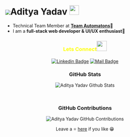 
 # ![](https://res.cloudinary.com/sjdev/image/upload/v1636873972/Git-Readme/Hello_1_rpemnu.gif)Aditya Yadav <img src="https://raw.githubusercontent.com/MartinHeinz/MartinHeinz/master/wave.gif" width="30px">
 
 
 
* Technical Team Member at **[Team Automatons](https://teamautomatons.in/)🤖**
* I am a **full-stack web developer & UI/UX enthusiast🎨** <br/>



<h3 align="center" style="color:yellow;margin-bottom: 20px;" >Lets Connect<img src="https://raw.githubusercontent.com/ShahriarShafin/ShahriarShafin/main/Assets/handshake.gif" height="32px" style="margin-bottom: -5px;"  > </h3>  
<div align="center" >




[![Linkedin Badge](https://img.shields.io/badge/-Linkedin-0e76a8?style=flat&labelColor=white&logo=linkedin&logoColor=0e76a8)](https://www.linkedin.com/in/aditya-yadav-34a8861b0/)
  [![Mail Badge](https://img.shields.io/badge/-Gmail-c0392b?style=flat&labelColor=white&logo=gmail&logoColor=c0392b)](mailto:yadavadityaanil@gmail.com)
</p>
<div align="center">

### GitHub Stats
![Aditya Yadav Github Stats](https://github-readme-stats.vercel.app/api?username=adi932001&show_icons=true&theme=onedark)


<br/>

### GitHub Contributions
![Aditya Yadav GitHub Contributions](https://github-readme-streak-stats.herokuapp.com/?&theme=dracula&user=adi932001)



Leave a ⭐ [here](https://github.com/adi932001/adi932001) if you like 😁
</p>

